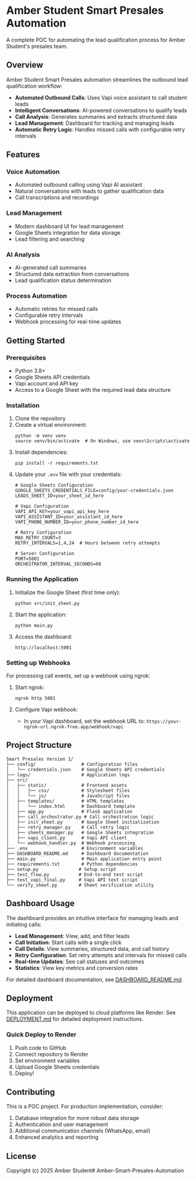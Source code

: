 # Amber Student Smart Presales Automation

A complete POC for automating the lead qualification process for Amber Student's presales team.

## Overview

Amber Student Smart Presales automation streamlines the outbound lead qualification workflow:

- **Automated Outbound Calls**: Uses Vapi voice assistant to call student leads
- **Intelligent Conversations**: AI-powered conversations to qualify leads
- **Call Analysis**: Generates summaries and extracts structured data
- **Lead Management**: Dashboard for tracking and managing leads
- **Automatic Retry Logic**: Handles missed calls with configurable retry intervals

## Features

### Voice Automation
- Automated outbound calling using Vapi AI assistant
- Natural conversations with leads to gather qualification data
- Call transcriptions and recordings

### Lead Management
- Modern dashboard UI for lead management
- Google Sheets integration for data storage
- Lead filtering and searching

### AI Analysis
- AI-generated call summaries
- Structured data extraction from conversations
- Lead qualification status determination

### Process Automation
- Automatic retries for missed calls
- Configurable retry intervals
- Webhook processing for real-time updates

## Getting Started

### Prerequisites
- Python 3.8+
- Google Sheets API credentials
- Vapi account and API key
- Access to a Google Sheet with the required lead data structure

### Installation

1. Clone the repository
2. Create a virtual environment:
   ```
   python -m venv venv
   source venv/bin/activate  # On Windows, use venv\Scripts\activate
   ```
3. Install dependencies:
   ```
   pip install -r requirements.txt
   ```
4. Update your `.env` file with your credentials:
   ```
   # Google Sheets Configuration
   GOOGLE_SHEETS_CREDENTIALS_FILE=config/your-credentials.json
   LEADS_SHEET_ID=your_sheet_id_here

   # Vapi Configuration
   VAPI_API_KEY=your_vapi_api_key_here
   VAPI_ASSISTANT_ID=your_assistant_id_here
   VAPI_PHONE_NUMBER_ID=your_phone_number_id_here

   # Retry Configuration
   MAX_RETRY_COUNT=3
   RETRY_INTERVALS=1,4,24  # Hours between retry attempts

   # Server Configuration
   PORT=5001
   ORCHESTRATOR_INTERVAL_SECONDS=60
   ```

### Running the Application

1. Initialize the Google Sheet (first time only):
   ```
   python src/init_sheet.py
   ```

2. Start the application:
   ```
   python main.py
   ```

3. Access the dashboard:
   ```
   http://localhost:5001
   ```

### Setting up Webhooks

For processing call events, set up a webhook using ngrok:

1. Start ngrok:
   ```
   ngrok http 5001
   ```

2. Configure Vapi webhook:
   - In your Vapi dashboard, set the webhook URL to: `https://your-ngrok-url.ngrok-free.app/webhook/vapi`

## Project Structure

```
Smart Presales Version 1/
├── config/                 # Configuration files
│   └── credentials.json    # Google Sheets API credentials
├── logs/                   # Application logs
├── src/
│   ├── static/             # Frontend assets
│   │   ├── css/            # Stylesheet files
│   │   └── js/             # JavaScript files
│   ├── templates/          # HTML templates
│   │   └── index.html      # Dashboard template
│   ├── app.py              # Flask application
│   ├── call_orchestrator.py # Call orchestration logic
│   ├── init_sheet.py       # Google Sheet initialization
│   ├── retry_manager.py    # Call retry logic
│   ├── sheets_manager.py   # Google Sheets integration
│   ├── vapi_client.py      # Vapi API client
│   └── webhook_handler.py  # Webhook processing
├── .env                    # Environment variables
├── DASHBOARD_README.md     # Dashboard documentation
├── main.py                 # Main application entry point
├── requirements.txt        # Python dependencies
├── setup.py               # Setup script
├── test_flow.py           # End-to-end test script
├── test_vapi_final.py     # Vapi API test script
└── verify_sheet.py        # Sheet verification utility
```

## Dashboard Usage

The dashboard provides an intuitive interface for managing leads and initiating calls:

- **Lead Management**: View, add, and filter leads
- **Call Initiation**: Start calls with a single click
- **Call Details**: View summaries, structured data, and call history
- **Retry Configuration**: Set retry attempts and intervals for missed calls
- **Real-time Updates**: See call statuses and outcomes
- **Statistics**: View key metrics and conversion rates

For detailed dashboard documentation, see [DASHBOARD_README.md](DASHBOARD_README.md).

## Deployment

This application can be deployed to cloud platforms like Render. See [DEPLOYMENT.md](DEPLOYMENT.md) for detailed deployment instructions.

### Quick Deploy to Render

1. Push code to GitHub
2. Connect repository to Render
3. Set environment variables
4. Upload Google Sheets credentials
5. Deploy!

## Contributing

This is a POC project. For production implementation, consider:

1. Database integration for more robust data storage
2. Authentication and user management
3. Additional communication channels (WhatsApp, email)
4. Enhanced analytics and reporting

## License

Copyright (c) 2025 Amber Student# Amber-Smart-Presales-Automation
